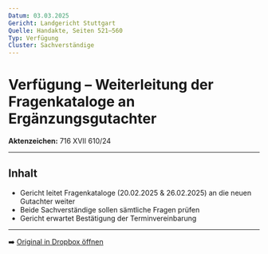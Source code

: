 ```yaml
---
Datum: 03.03.2025
Gericht: Landgericht Stuttgart
Quelle: Handakte, Seiten 521–560
Typ: Verfügung
Cluster: Sachverständige
---
```


# Verfügung – Weiterleitung der Fragenkataloge an Ergänzungsgutachter

**Aktenzeichen:** 716 XVII 610/24  

---

## Inhalt
- Gericht leitet Fragenkataloge (20.02.2025 & 26.02.2025) an die neuen Gutachter weiter  
- Beide Sachverständige sollen sämtliche Fragen prüfen  
- Gericht erwartet Bestätigung der Terminvereinbarung  

---

➡️ [Original in Dropbox öffnen](https://www.dropbox.com/scl/fi/obaal6mb9o7g0utrnatl8/20250801_Handakte-nur-gerichtlich.pdf?dl=0)
